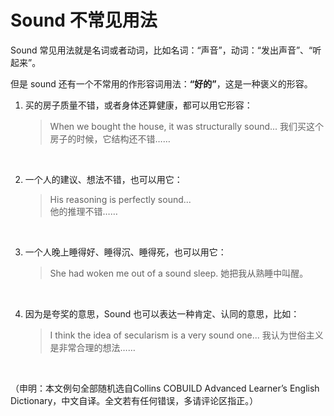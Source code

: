 # Sound 不常见用法

Sound 常见用法就是名词或者动词，比如名词：“声音”，动词：“发出声音”、“听起来”。

但是 sound 还有一个不常用的作形容词用法：**“好的”**，这是一种褒义的形容。

1. 买的房子质量不错，或者身体还算健康，都可以用它形容：

    >When we bought the house, it was structurally sound...
    我们买这个房子的时候，它结构还不错……

<br>

2. 一个人的建议、想法不错，也可以用它：

    >His reasoning is perfectly sound...  
    他的推理不错……

<br>

3. 一个人晚上睡得好、睡得沉、睡得死，也可以用它：

    >She had woken me out of a sound sleep.
    她把我从熟睡中叫醒。

<br>

4. 因为是夸奖的意思，Sound 也可以表达一种肯定、认同的意思，比如：

    >I think the idea of secularism is a very sound one...
    我认为世俗主义是非常合理的想法……

<br>

（申明：本文例句全部随机选自Collins COBUILD Advanced Learner’s English Dictionary，中文自译。全文若有任何错误，多请评论区指正。）

